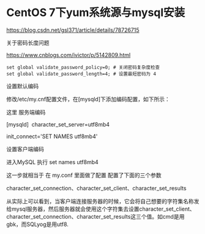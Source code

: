 # CentOS 7下yum系统源与mysql安装

https://blog.csdn.net/gsl371/article/details/78726715

关于密码长度问题 

https://www.cnblogs.com/ivictor/p/5142809.html

```
set global validate_password_policy=0; # 关闭密码复杂度检查
set global validate_password_length=4; # 设置最短密码为 4
```





设置默认编码

修改/etc/my.cnf配置文件，在[mysqld]下添加编码配置，如下所示：  

这里 服务端编码

[mysqld]  character_set_server=utf8mb4  

init_connect='SET NAMES utf8mb4'



设置客户端编码

进入MySQL  执行  set names utf8mb4

这一步就相当于 在 my.conf 里面做了配置 配置了下面的三个参数

character_set_connection、character_set_client、character_set_results 

从实际上可以看到，当客户端连接服务器的时候，它会将自己想要的字符集名称发给mysql服务器，然后服务器就会使用这个字符集去设置character_set_client、character_set_connection、character_set_results这三个值。如cmd是用gbk，而SQLyog是用utf8. 

